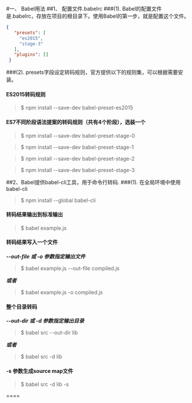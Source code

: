 #一、 Babel用法
##1、 配置文件.babelrc
###(1). Babel的配置文件是.babelrc，存放在项目的根目录下。使用Babel的第一步，就是配置这个文件。
>
```json
{
   "presets": [
     "es2015",
     "stage-3"
   ],
   "plugins": []
 }
```

###(2). presets字段设定转码规则，官方提供以下的规则集，可以根据需要安装。
#### ES2015转码规则
>$ npm install --save-dev babel-preset-es2015


#### ES7不同阶段语法提案的转码规则（共有4个阶段），选装一个
>$ npm install --save-dev babel-preset-stage-0 

>$ npm install --save-dev babel-preset-stage-1

>$ npm install --save-dev babel-preset-stage-2

>$ npm install --save-dev babel-preset-stage-3

##2、Babel提供babel-cli工具，用于命令行转码.
###(1). 在全局环境中使用babel-cli
>$ npm install --global babel-cli


#### 转码结果输出到标准输出
>$ babel example.js


#### 转码结果写入一个文件
_**--out-file 或 -o 参数指定输出文件**_
>$ babel example.js --out-file compiled.js


_**或者**_
>$ babel example.js -o compiled.js


#### 整个目录转码
_**--out-dir 或 -d 参数指定输出目录**_
>$ babel src --out-dir lib


_**或者**_
>$ babel src -d lib

#### -s 参数生成source map文件
>$ babel src -d lib -s

====

